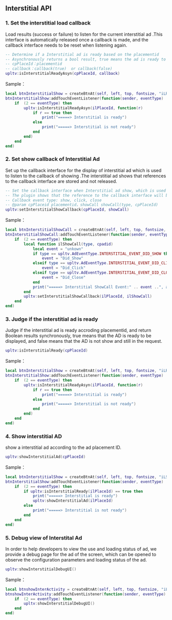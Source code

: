 ## Interstitial API
### 1. Set the interstitial load callback 
Load results (success or failure) to listen for the current interstitial ad .This interface is automatically released once a callback is made, and the callback interface needs to be reset when listening again.
```lua
-- Determine if a Interstitial ad is ready based on the placementid
-- Asynchronously returns a bool result, true means the ad is ready to be displayed,false means the ad is still in the request
-- cpPlaceId：placementid
-- callback：callback(true)  or callback(false)
upltv:isInterstitialReadyAsyn(cpPlaceId, callback)
```
Sample：
```lua
local btnInterstitialShow = createBtnAt(self, left, top, fontsize, "iLReadyAsyn")
btnInterstitialShow:addTouchEventListener(function(sender, eventType)
    if  (2 == eventType) then
        upltv:isInterstitialReadyAsyn(ilPlaceId, function(r)
            if r == true then
                print("=====> Interstitial is ready")
            else
                print("=====> Interstitial is not ready")
            end
        end)
    end
end)
```
### 2. Set show callback of Interstitial Ad
Set up the callback interface for the display of interstitial ad which is used to listen to the callback of showing .The  interstitial ad shows that references to the callback interface are stored  and not released.
```lua
-- Set the callback interface when Interstitial ad show, which is used to monitor the event callback of the interstitial advertisement such as click, close, etc. during showing.
-- The plugin shows that the reference to the callback interface will be saved internally and will not be released.
-- Callback event type: show, click, close
-- @param cpPlaceid placementid，showCall showCall(type, cpPlaceId)
upltv:setInterstitialShowCallback(cpPlaceId, showCall)
```
Sample：
```lua
local btnInterstitialShowCall = createBtnAt(self, left, top, fontsize, "iLShowCall")
btnInterstitialShowCall:addTouchEventListener(function(sender, eventType)
    if  (2 == eventType) then
        local function ilShowCall(type, cpadid)
            local event = "unkown"
            if type == upltv.AdEventType.INTERSTITIAL_EVENT_DID_SHOW then
                event = "Did_Show"
            elseif type == upltv.AdEventType.INTERSTITIAL_EVENT_DID_CLICK then
                event = "Did_Click"
            elseif type == upltv.AdEventType.INTERSTITIAL_EVENT_DID_CLOSE then
                event = "Did_Close"
            end
            print("=====> Interstitial ShowCall Event:" .. event ..", at :" .. cpadid)
        end
        upltv:setInterstitialShowCallback(ilPlaceId, ilShowCall)
    end
end)
```
### 3. Judge if the interstitial ad is ready
Judge if the interstitial ad is ready accroding placementid, and  return Boolean results synchronously, true means that the AD is ready to be displayed, and false means that the AD is not show and still in the request.
```lua
upltv:isInterstitialReady(cpPlaceId)
```
Sample：
```lua
local btnInterstitialShow = createBtnAt(self, left, top, fontsize, "iLReadyAsyn")
btnInterstitialShow:addTouchEventListener(function(sender, eventType)
    if  (2 == eventType) then
        upltv:isInterstitialReadyAsyn(ilPlaceId, function(r)
            if r == true then
                print("=====> Interstitial is ready")
            else
                print("=====> Interstitial is not ready")
            end
        end)
    end
end)
```
### 4. Show interstitial AD
show a interstitial ad according to the ad placement ID.
```lua
upltv:showInterstitialAd(cpPlaceId)
```
Sample：
```lua
local btnInterstitialShow = createBtnAt(self, left, top, fontsize, "iLShow")
btnInterstitialShow:addTouchEventListener(function(sender, eventType)
    if  (2 == eventType) then
        if upltv:isInterstitialReady(ilPlaceId) == true then
            print("=====> Interstitial is ready")
            upltv:showInterstitialAd(ilPlaceId)
        else
            print("=====> Interstitial is not ready")
        end
    end
end)
```
### 5.  Debug view of Interstital Ad 
In order to help developers to view the use and loading status of ad, we provide a debug page for the ad of the screen, which can be opened to observe the configuration parameters and loading status of the ad.
```lua
upltv:showInterstitialDebugUI()
```
Sample：
```lua
local btnshowInterActivity = createBtnAt(self, left, top, fontsize, "iLDebugUI")
btnshowInterActivity:addTouchEventListener(function(sender, eventType)
    if  (2 == eventType) then
        upltv:showInterstitialDebugUI()
    end
end)
```